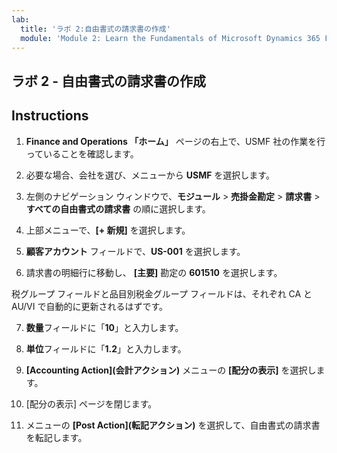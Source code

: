 ```yaml
---
lab:
  title: 'ラボ 2:自由書式の請求書の作成'
  module: 'Module 2: Learn the Fundamentals of Microsoft Dynamics 365 Finance'
---
```


## <a name="lab-2---create-a-free-text-invoice"></a>ラボ 2 - 自由書式の請求書の作成

## <a name="instructions"></a>Instructions

1. **Finance and Operations 「ホーム」** ページの右上で、USMF 社の作業を行っていることを確認します。

2. 必要な場合、会社を選び、メニューから **USMF** を選択します。

3. 左側のナビゲーション ウィンドウで、**モジュール** > **売掛金勘定** > **請求書** > **すべての自由書式の請求書** の順に選択します。

4. 上部メニューで、**[+ 新規]** を選択します。

5. **顧客アカウント** フィールドで、**US-001** を選択します。

6. 請求書の明細行に移動し、 **[主要]** 勘定の **601510** を選択します。

税グループ フィールドと品目別税金グループ フィールドは、それぞれ CA と AU/VI で自動的に更新されるはずです。

7. **数量**フィールドに「**10**」と入力します。

8. **単位**フィールドに「**1.2**」と入力します。

9. **[Accounting Action]\(会計アクション\)** メニューの **[配分の表示]** を選択します。 

10. [配分の表示] ページを閉じます。

11. メニューの **[Post Action]\(転記アクション\)** を選択して、自由書式の請求書を転記します。
